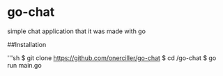 # go-chat
simple chat application that it was made with go

##Installation

'''sh 
  $ git clone https://github.com/onerciller/go-chat
  $ cd /go-chat
  $ go run main.go


